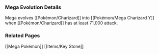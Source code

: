 ### Mega Evolution Details
Mega evolves [[Pokémon/Charizard]] into [[Pokémon/Mega Charizard Y]] when [[Pokémon/Charizard]] has at least 71,000 attack.

### Related Pages
[[Mega Pokémon]]
[[Items/Key Stone]]
